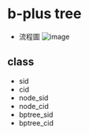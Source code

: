 # b-plus tree
- 流程圖
![image](https://github.com/again1019/Final_DB_HW/assets/99717716/313f74e6-4ce4-4e43-a3b5-9df4b79d8cbe)

## class
- sid
- cid
- node_sid
- node_cid
- bptree_sid
- bptree_cid
